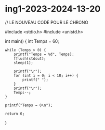 # ing1-2023-2024-13-20


// LE NOUVEAU CODE POUR LE CHRONO

#include <stdio.h>
#include <unistd.h>

int main() {
    int Temps = 60;

    while (Temps > 0) {
        printf("Temps = %d", Temps);
        fflush(stdout);  
        sleep(1);  

        printf("\r");  
        for (int i = 0; i < 10; i++) { 
            printf(" ");
        }
        printf("\r");  
        Temps--;
    }

    printf("Temps = 0\n");

    return 0;
}
